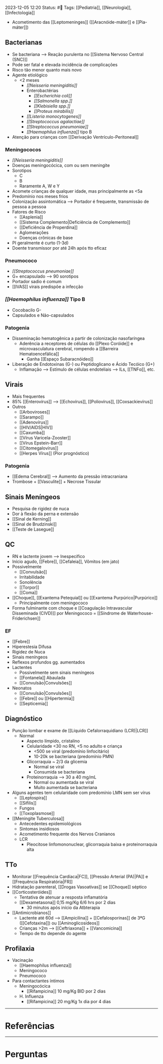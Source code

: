 2023-12-05 12:20
Status: #🌱 
Tags: [[Pediatria]], [[Neurologia]], [[Infectologia]]
<br/>
- Acometimento das [[Leptomeninges]] ([[Aracnóide-máter]] e [[Pia-máter]])
## Bacterianas
- Se bacteriana --> Reação purulenta no [[Sistema Nervoso Central (SNC)]]
- Pode ser fatal e elevada incidência de complicações
- Risco tão menor quanto mais novo
- Agente etiológico
	- <2 meses
		- _[[Neisseria meningiditis]]_
		- Enterobactérias
			- _[[Escherichia coli]]_
			- _[[Salmonella spp.]]_
			- _[[Klebisiella spp.]]_
			- _[[Proteus mirabilis]]_
		- _[[Listeria monocytogenes]]_
		- _[[Streptococcus agalactiae]]_
		- _[[Streptococcus pneumoniae]]_
		- _[[Haemophilus influenza]]_ tipo B
- Atenção para crianças com [[Derivação Ventrículo-Peritoneal]]
### Meningococos
- _[[Neisseria meningiditis]]_
- Doenças meningocócica, com ou sem meningite
- Sorotipos
	- C
	- B
	- Raramente A, W e Y
- Acomete crianças de qualquer idade, mas principalmente as <5a
- Predomínio nos meses frios
- Colonização assintomática --> Portador é frequente, transmissão de pessoa a pessoa
- Fatores de Risco
	- [[Asplenia]]
	- [[Sistema Complemento|Deficiência de Complemento]]
	- [[Deficiência de Properdina]]
	- Aglomerações
	- Doenças crônicas de base
- PI geralmente é curto (1-3d)
- Doente transmissor por até 24h após tto eficaz
### Pneumococo
- _[[Streptococcus pneumoniae]]_
- G+ encapsulado  --> 90 sorotipos
- Portador sadio é comum
- [[IVAS]] virais predispõe a infecção
### _[[Haemophilus influenza]]_ Tipo B
- Cocobacilo G-
- Capsulados e Não-capsulados
### Patogenia 
- Disseminação hematogênica a partir de colonização nasofaríngea
	- Aderência a receptores de células do [[Plexo Coróide]] e microvasculatura cerebral, rompendo a [[Barreira Hematoencefálica]]
		- Ganha [[Espaço Subaracnóideo]]
- Liberação de Endotoxinas (G-) ou Peptidoglicano e Ácido Tecóico (G+)
	- Inflamação --> Estímulo de células endoteliais --> ILs, [[TNFα]], etc.
## Virais
- Mais frequentes
- 85% [[Enterovírus]] --> [[Echovírus]], [[Poliovírus]], [[Coxsackievírus]]
- Outros
	- [[Arboviroses]]
	- [[Sarampo]]
	- [[Adenovírus]]
	- [[HIV/AIDS|HIV]]
	- [[Caxumba]]
	- [[Vírus Varicela-Zooster]]
	- [[Vírus Epstein-Barr]]
	- [[Citomegalovírus]]
	- [[Herpes Vírus]] (Pior prognóstico)
### Patogenia
- [[Edema Cerebral]] --> Aumento da pressão intracraniana
- Trombose + [[Vasculite]] + Necrose Tissular
## Sinais Meníngeos
- Pesquisa de rigidez de nuca
- Dor à flexão da perna e extensão
- [[Sinal de Kerning]]
- [[Sinal de Brudzinski]] 
- [[Teste de Lasegue]]
## QC
- RN e lactente jovem --> Inespecífico
- Início agudo, [[Febre]], [[Cefaleia]], Vômitos (em jato)
- Possivelmente
	- [[Convulsão]]
	- Irritabilidade
	- Sonolência
	- [[Torpor]]
	- [[Coma]]
- [[Choque]], [[Exantema Petequial]] ou [[Exantema Purpúrico|Purpúrico]]
	- Principalmente com meningococo
- Forma fulminante com choque e [[Coagulação Intravascular Disseminada (CIVD)]] por Meningococo = [[Síndrome de Waterhouse-Friderichsen]]
### EF
- [[Febre]]
- Hiperestesia Difusa
- Rigidez de Nuca
- Sinais meníngeos
- Reflexos profundos gg. aumentados
- Lactentes
	- Possivelmente sem sinais meníngeos
	- [[Fontanela]] Abaulada
	- [[Convulsão|Convulsões]]
- Neonatos
	- [[Convulsão|Convulsões]]
	- [[Febre]] ou [[Hipertermia]]
	- [[Septicemia]]
## Diagnóstico
- Punção lombar e exame de [[Líquido Cefalorraquidiano (LCR)|LCR]]
	- Normal 
		- Aspecto límpido, cristalino
		- Celularidade <30 no RN, <5 no adulto e criança
			- <500 se viral (predomínio linfocitário)
			- 10-20k se bacteriana (predomínio PMN)
		- Glicorraquia ~ 2/3 da glicemia
			- Normal se viral
			- Consumida se bacteriana
		- Proteinorraquia --> 30 a 40 mg/mL
			- Normal ou aumentada se viral
			- Muito aumentada se bacteriana
- Alguns agentes tem celularidade com predomínio LMN sem ser vírus
	- [[Leptospira]]
	- [[Sífilis]]
	- Fungos
	- [[Toxoplasmose]]
- [[Meningite Tuberculosa]] 
	- Antecedentes epidemiológicos
	- Sintomas insidiosos
	- Acometimento frequente dos Nervos Cranianos
	- LCR
		- Pleocitose linfomononuclear, glicorraquia baixa e proteinorraquia alta
## TTo
- Monitorar [[Frequência Cardíaca|FC]], [[Pressão Arterial (PA)|PA]] e [[Frequência Respiratória|FR]]
- Hidratação parenteral, [[Drogas Vasoativas]] se [[Choque]] séptico
- [[Corticosteróides]]
	- Tentativa de atenuar a resposta inflamatória
	- [[Dexametasona]] 0,15 mg/Kg 6/6 hrs por 2 dias
		- 30 minutos após início da Atbterapia
- [[Antimicrobianos]]
	- Lactente até 60d --> [[Ampicilina]] + [[Cefalosporinas]] de 3ªG ([[Cefotaxina]]) ou [[Aminoglicosídeos]]
	- Crianças >2m --> [[Ceftriaxona]] + [[Vancomicina]]
	- Tempo de tto depende do agente
## Profilaxia
- Vacinação
	- [[Haemophilus influenza]]
	- Meningococo
	- Pneumococo
- Para contactantes íntimos
	- Meningocócica
		- [[Rifampicina]] 10 mg/Kg BID por 2 dias
	- H. Influenza
		- [[Rifampicina]] 20 mg/Kg 1x dia por 4 dias
____
# Referências
---
# Perguntas

